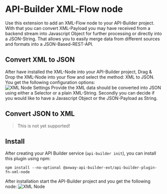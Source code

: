 # API-Builder XML-Flow node

Use this extension to add an XML-Flow node to your API-Builder project. With that you can convert XML-Payload you may have received from a backend stream into Javascript Object for further processing or directly into a JSON-String. That allows you to easily merge data from different sources and formats into a JSON-Based-REST-API. 

## Convert XML to JSON
After have installed the XML-Node into your API-Builder project, Drag & Drop the XML-Node into your flow and select the method: XML to JSON. You get the following configuration options:  
![XML Node Settings](https://github.com/Axway-API-Builder-Ext/xml-node/blob/master/misc/images/xml-flow-node-settings.png)
Provide the XML data should be converted into JSON using either a Selector or a plain XML-String.
Secondly you can decide if you would like to have a Javascript Object or the JSON-Payload as String.

## Convert JSON to XML
> This is not yet supported!


## Install
After creating your API Builder service (`api-builder init`), you can install this plugin using npm:

```
npm install --no-optional @axway-api-builder-ext/api-builder-plugin-fn-xml-node
```
After installation start the API-Builder project and you get the following node:
![XML Node](https://github.com/Axway-API-Builder-Ext/xml-node/blob/master/misc/images/xml-flow-node-settings.png)
